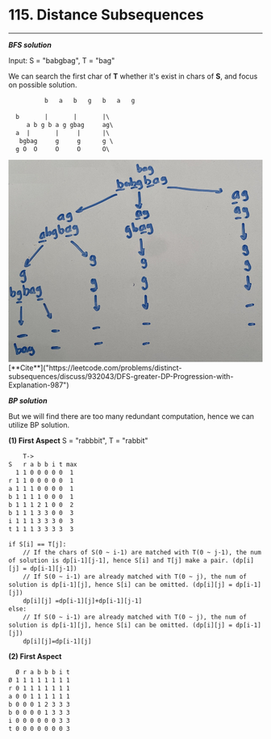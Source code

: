 # 115. Distance Subsequences
----------------------
*__BFS solution__*

Input: S = "babgbag", T = "bag"

We can search the first char of __T__ whether it's exist in chars of __S__, and focus on possible solution.
```
          b   a   b   g   b   a   g
     
  b       |       |       |\
     a b g b a g gbag     ag\
  a  |       |     |      |\
   bgbag     g     g      g \
  g O  O     O     O      O\
```
<img src="https://github.com/AlgorithmicIntelligence/Leetcode/blob/main/115.DistanceSubsequences/leetcode115.jpg" width="900">
[**Cite**]("https://leetcode.com/problems/distinct-subsequences/discuss/932043/DFS-greater-DP-Progression-with-Explanation-987")

*__BP solution__*

But we will find there are too many redundant computation, hence we can utilize BP solution.

__(1) First Aspect__
S = "rabbbit", T = "rabbit"
```
    T->
S   r a b b i t max 
  1 1 0 0 0 0 0  1
r 1 1 0 0 0 0 0  1
a 1 1 1 0 0 0 0  1
b 1 1 1 1 0 0 0  1
b 1 1 1 2 1 0 0  2
b 1 1 1 3 3 0 0  3
i 1 1 1 3 3 3 0  3
t 1 1 1 3 3 3 3  3
```
```
if S[i] == T[j]:
    // If the chars of S(0 ~ i-1) are matched with T(0 ~ j-1), the num of solution is dp[i-1][j-1], hence S[i] and T[j] make a pair. (dp[i][j] = dp[i-1][j-1])
    // If S(0 ~ i-1) are already matched with T(0 ~ j), the num of solution is dp[i-1][j], hence S[i] can be omitted. (dp[i][j] = dp[i-1][j])
    dp[i][j] =dp[i-1][j]+dp[i-1][j-1]
else:
    // If S(0 ~ i-1) are already matched with T(0 ~ j), the num of solution is dp[i-1][j], hence S[i] can be omitted. (dp[i][j] = dp[i-1][j])
    dp[i][j]=dp[i-1][j]
```

__(2) First Aspect__
```
  Ø r a b b b i t
Ø 1 1 1 1 1 1 1 1
r 0 1 1 1 1 1 1 1
a 0 0 1 1 1 1 1 1
b 0 0 0 1 2 3 3 3
b 0 0 0 0 1 3 3 3
i 0 0 0 0 0 0 3 3
t 0 0 0 0 0 0 0 3 
```
